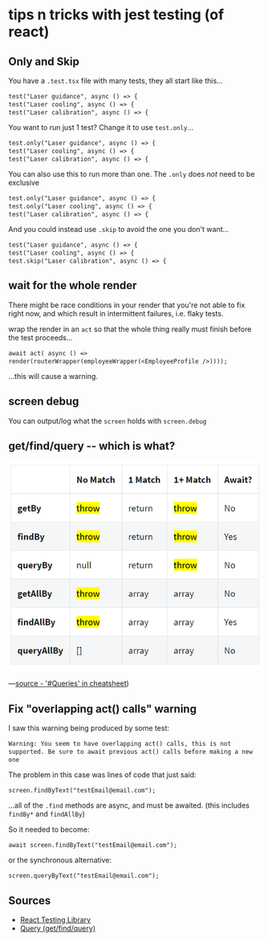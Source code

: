 # tips n tricks with jest testing (of react)

## Only and Skip

You have a `.test.tsx` file with many tests, they all start like this...

	test("Laser guidance", async () => {
	test("Laser cooling", async () => {
	test("Laser calibration", async () => {


You want to run just 1 test? Change it to use `test.only`...

	test.only("Laser guidance", async () => {
	test("Laser cooling", async () => {
	test("Laser calibration", async () => {

You can also use this to run more than one. The `.only` does *not* need to be exclusive

	test.only("Laser guidance", async () => {
	test.only("Laser cooling", async () => {
	test("Laser calibration", async () => {


And you could instead use `.skip` to avoid the one you don't want...

	test("Laser guidance", async () => {
	test("Laser cooling", async () => {
	test.skip("Laser calibration", async () => {


## wait for the whole render

There might be race conditions in your render that you're not able to fix right now, and which result in intermittent failures, i.e. flaky tests.

wrap the render in an `act` so that the whole thing really must finish before the test proceeds...

	await act( async () =>  render(routerWrapper(employeeWrapper(<EmployeeProfile />))));

...this will cause a warning.


## screen debug

You can output/log what the `screen` holds with `screen.debug`



## get/find/query -- which is what?

![Get/Find/Query in cheat sheet](./get_find_query_cheatsheet.png)

&mdash;[source - '#Queries' in cheatsheet](https://testing-library.com/docs/react-testing-library/cheatsheet#queries))



## Fix "overlapping act() calls" warning

I saw this warning being produced by some test:

	Warning: You seem to have overlapping act() calls, this is not supported. Be sure to await previous act() calls before making a new one


The problem in this case was lines of code that just said:


	screen.findByText("testEmail@email.com");

...all of the `.find` methods are async, and must be awaited. (this includes `findBy*` and `findAllBy`)

So it needed to become:

	await screen.findByText("testEmail@email.com");

or the synchronous alternative:

	screen.queryByText("testEmail@email.com");



## Sources

- [React Testing Library](https://testing-library.com/docs/react-testing-library/intro/)
- [Query (get/find/query)](https://testing-library.com/docs/react-testing-library/cheatsheet#queries)

